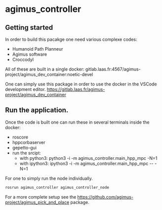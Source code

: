 # agimus_controller

## Getting started

In order to build this pacakge one need various complexe codes:

- Humanoid Path Planneur
- Agimus software
- Croccodyl

All of these are built in a single docker:
gitlab.laas.fr:4567/agimus-project/agimus_dev_container:noetic-devel

One can simply use this package in order to use the docker in the VSCode
development editor.
https://gitlab.laas.fr/agimus-project/agimus_dev_container

## Run the application.

Once the code is built one can run these in several terminals inside the docker:
- roscore
- hppcorbaserver
- gepetto-gui
- run the srcipt:
    - with python3: python3 -i -m agimus_controller.main_hpp_mpc -N=1
    - with ipython3: ipython3 -i -m agimus_controller.main_hpp_mpc -- -N=1

For one to simply run the node individually.

```bash
rosrun agimus_controller agimus_controller_node
```

For a more complete setup see the
https://github.com/agimus-project/agimus_pick_and_place
package.
